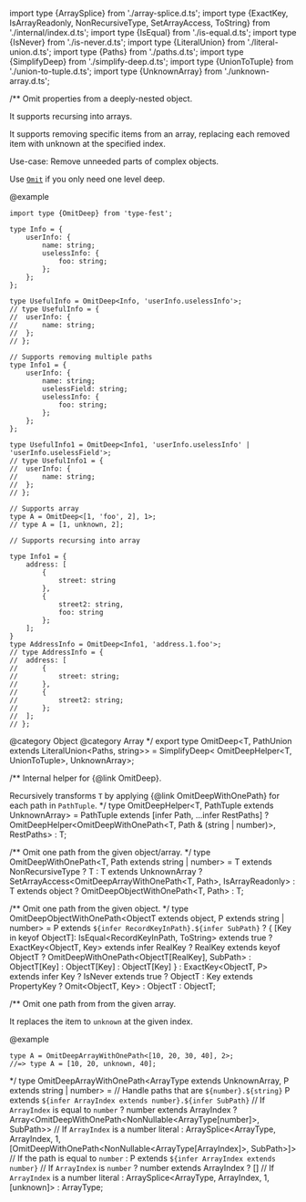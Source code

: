 import type {ArraySplice} from './array-splice.d.ts';
import type {ExactKey, IsArrayReadonly, NonRecursiveType, SetArrayAccess, ToString} from './internal/index.d.ts';
import type {IsEqual} from './is-equal.d.ts';
import type {IsNever} from './is-never.d.ts';
import type {LiteralUnion} from './literal-union.d.ts';
import type {Paths} from './paths.d.ts';
import type {SimplifyDeep} from './simplify-deep.d.ts';
import type {UnionToTuple} from './union-to-tuple.d.ts';
import type {UnknownArray} from './unknown-array.d.ts';

/\*\*
Omit properties from a deeply-nested object.

It supports recursing into arrays.

It supports removing specific items from an array, replacing each removed item with unknown at the specified index.

Use-case: Remove unneeded parts of complex objects.

Use [`Omit`](https://www.typescriptlang.org/docs/handbook/utility-types.html#omittype-keys) if you only need one level deep.

@example

    import type {OmitDeep} from 'type-fest';

    type Info = {
        userInfo: {
            name: string;
            uselessInfo: {
                foo: string;
            };
        };
    };

    type UsefulInfo = OmitDeep<Info, 'userInfo.uselessInfo'>;
    // type UsefulInfo = {
    //  userInfo: {
    //      name: string;
    //  };
    // };

    // Supports removing multiple paths
    type Info1 = {
        userInfo: {
            name: string;
            uselessField: string;
            uselessInfo: {
                foo: string;
            };
        };
    };

    type UsefulInfo1 = OmitDeep<Info1, 'userInfo.uselessInfo' | 'userInfo.uselessField'>;
    // type UsefulInfo1 = {
    //  userInfo: {
    //      name: string;
    //  };
    // };

    // Supports array
    type A = OmitDeep<[1, 'foo', 2], 1>;
    // type A = [1, unknown, 2];

    // Supports recursing into array

    type Info1 = {
        address: [
            {
                street: string
            },
            {
                street2: string,
                foo: string
            };
        ];
    }
    type AddressInfo = OmitDeep<Info1, 'address.1.foo'>;
    // type AddressInfo = {
    //  address: [
    //      {
    //          street: string;
    //      },
    //      {
    //          street2: string;
    //      };
    //  ];
    // };

@category Object
@category Array
\*/
export type OmitDeep\<T, PathUnion extends LiteralUnion\<Paths<T>, string\>\> =
SimplifyDeep\<
OmitDeepHelper\<T, UnionToTuple<PathUnion>\>,
UnknownArray\>;

/\*\*
Internal helper for {@link OmitDeep}.

Recursively transforms `T` by applying {@link OmitDeepWithOnePath} for each path in `PathTuple`.
\*/
type OmitDeepHelper\<T, PathTuple extends UnknownArray\> =
PathTuple extends \[infer Path, ...infer RestPaths\]
? OmitDeepHelper\<OmitDeepWithOnePath\<T, Path & (string \| number)\>, RestPaths\>
: T;

/\*\*
Omit one path from the given object/array.
\*/
type OmitDeepWithOnePath\<T, Path extends string \| number\> =
T extends NonRecursiveType
? T
: T extends UnknownArray ? SetArrayAccess\<OmitDeepArrayWithOnePath\<T, Path\>, IsArrayReadonly<T>\>
: T extends object ? OmitDeepObjectWithOnePath\<T, Path\>
: T;

/\*\*
Omit one path from the given object.
\*/
type OmitDeepObjectWithOnePath\<ObjectT extends object, P extends string \| number\> =
P extends `${infer RecordKeyInPath}.${infer SubPath}`
? {
\[Key in keyof ObjectT\]:
IsEqual\<RecordKeyInPath, ToString<Key>\> extends true
? ExactKey\<ObjectT, Key\> extends infer RealKey
? RealKey extends keyof ObjectT
? OmitDeepWithOnePath\<ObjectT\[RealKey\], SubPath\>
: ObjectT\[Key\]
: ObjectT\[Key\]
: ObjectT\[Key\]
}
: ExactKey\<ObjectT, P\> extends infer Key
? IsNever<Key> extends true
? ObjectT
: Key extends PropertyKey
? Omit\<ObjectT, Key\>
: ObjectT
: ObjectT;

/\*\*
Omit one path from from the given array.

It replaces the item to `unknown` at the given index.

@example

    type A = OmitDeepArrayWithOnePath<[10, 20, 30, 40], 2>;
    //=> type A = [10, 20, unknown, 40];

\*/
type OmitDeepArrayWithOnePath\<ArrayType extends UnknownArray, P extends string \| number\> =
// Handle paths that are `${number}.${string}`
P extends `${infer ArrayIndex extends number}.${infer SubPath}`
// If `ArrayIndex` is equal to `number`
? number extends ArrayIndex
? Array\<OmitDeepWithOnePath\<NonNullable\<ArrayType\[number\]\>, SubPath\>\>
// If `ArrayIndex` is a number literal
: ArraySplice\<ArrayType, ArrayIndex, 1, \[OmitDeepWithOnePath\<NonNullable\<ArrayType\[ArrayIndex\]\>, SubPath\>\]\>
// If the path is equal to `number`
: P extends `${infer ArrayIndex extends number}`
// If `ArrayIndex` is `number`
? number extends ArrayIndex
? \[\]
// If `ArrayIndex` is a number literal
: ArraySplice\<ArrayType, ArrayIndex, 1, \[unknown\]\>
: ArrayType;

